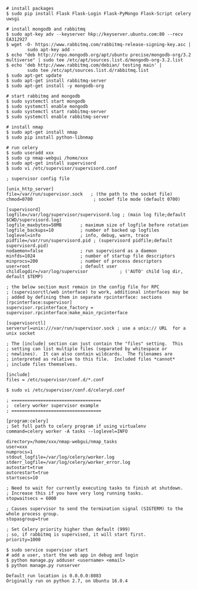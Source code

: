     # install packages
    $ sudo pip install Flask Flask-Login Flask-PyMongo Flask-Script celery uwsgi

    # install mongodb and rabbitmq
    $ sudo apt-key adv --keyserver hkp://keyserver.ubuntu.com:80 --recv EA312927
    $ wget -O- https://www.rabbitmq.com/rabbitmq-release-signing-key.asc |
            sudo apt-key add -
    $ echo "deb http://repo.mongodb.org/apt/ubuntu precise/mongodb-org/3.2 multiverse" | sudo tee /etc/apt/sources.list.d/mongodb-org-3.2.list
    $ echo 'deb http://www.rabbitmq.com/debian/ testing main' |
            sudo tee /etc/apt/sources.list.d/rabbitmq.list
    $ sudo apt-get update
    $ sudo apt-get install rabbitmq-server
    $ sudo apt-get install -y mongodb-org

    # start rabbitmq and mongodb
    $ sudo systemctl start mongodb
    $ sudo systemctl enable mongodb
    $ sudo systemctl start rabbitmq-server
    $ sudo systemctl enable rabbitmq-server

    # install nmap
    $ sudo apt-get install nmap
    $ sudo pip install python-libnmap

    # run celery
    $ sudo useradd xxx
    $ sudo cp nmap-webgui /home/xxx
    $ sudo apt-get install supervisord
    $ sudo vi /etc/supervisor/supervisord.conf

```
; supervisor config file

[unix_http_server]
file=/var/run/supervisor.sock   ; (the path to the socket file)
chmod=0700                       ; sockef file mode (default 0700)

[supervisord]
logfile=/var/log/supervisor/supervisord.log ; (main log file;default $CWD/supervisord.log)
logfile_maxbytes=50MB       ; maximum size of logfile before rotation
logfile_backups=10          ; number of backed up logfiles
loglevel=info               ; info, debug, warn, trace
pidfile=/var/run/supervisord.pid ; (supervisord pidfile;default supervisord.pid)
nodaemon=false              ; run supervisord as a daemon
minfds=1024                 ; number of startup file descriptors
minprocs=200                ; number of process descriptors
user=root                   ; default user
childlogdir=/var/log/supervisor            ; ('AUTO' child log dir, default $TEMP)

; the below section must remain in the config file for RPC
; (supervisorctl/web interface) to work, additional interfaces may be
; added by defining them in separate rpcinterface: sections
[rpcinterface:supervisor]
supervisor.rpcinterface_factory = supervisor.rpcinterface:make_main_rpcinterface

[supervisorctl]
serverurl=unix:///var/run/supervisor.sock ; use a unix:// URL  for a unix socket

; The [include] section can just contain the "files" setting.  This
; setting can list multiple files (separated by whitespace or
; newlines).  It can also contain wildcards.  The filenames are
; interpreted as relative to this file.  Included files *cannot*
; include files themselves.

[include]
files = /etc/supervisor/conf.d/*.conf
```

    $ sudo vi /etc/supervisor/conf.d/celeryd.conf

```
; ==================================
;  celery worker supervisor example
; ==================================

[program:celery]
; Set full path to celery program if using virtualenv
command=celery worker -A tasks --loglevel=INFO

directory=/home/xxx/nmap-webgui/nmap_tasks
user=xxx
numprocs=1
stdout_logfile=/var/log/celery/worker.log
stderr_logfile=/var/log/celery/worker_error.log
autostart=true
autorestart=true
startsecs=10

; Need to wait for currently executing tasks to finish at shutdown.
; Increase this if you have very long running tasks.
stopwaitsecs = 6000

; Causes supervisor to send the termination signal (SIGTERM) to the whole process group.
stopasgroup=true

; Set Celery priority higher than default (999)
; so, if rabbitmq is supervised, it will start first.
priority=1000

```

    $ sudo service supervisor start
    # add a user, start the web app in debug and login
    $ python manage.py adduser <username> <email>
    $ python manage.py runserver

    Default run location is 0.0.0.0:8083
    Originally run on python 2.7, on Ubuntu 16.0.4
